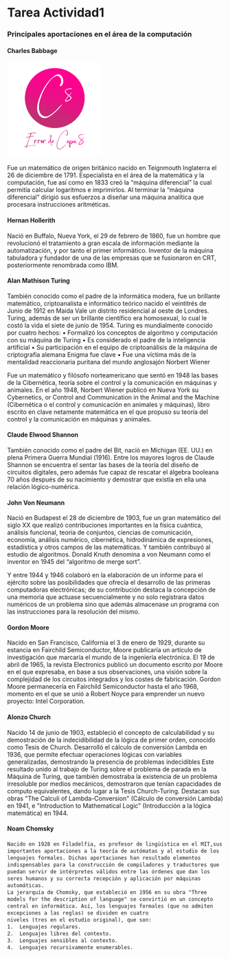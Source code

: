 # Tarea Actividad1 
 
### Principales aportaciones en el área de la computación 

#### Charles Babbage
<img src="error_capa_8.png" width=220px>

 
Fue un matemático de origen británico nacido en Teignmouth Inglaterra el 26 de diciembre de 1791. Especialista en el área de la matemática y la computación, fue así como en 1833 creó la “máquina diferencial” la cual permitía calcular logaritmos e imprimirlos.
Al terminar la “máquina diferencial” dirigió sus esfuerzos a diseñar una máquina analítica que procesara instrucciones aritméticas.

#### Hernan Hollerith
 
Nació en Buffalo, Nueva York, el 29 de febrero de 1860, fue un hombre que revolucionó el tratamiento a gran escala de información mediante la automatización, y por tanto el primer informático. Inventor de la máquina tabuladora y fundador de una de las empresas que se fusionaron en CRT, posteriormente renombrada como IBM.


#### Alan Mathison Turing
 
También conocido como el padre de la informática modera, fue un brillante matemático, criptoanalista e informático teórico nacido el veintitrés de Junio de 1912 en Maida Vale un distrito residencial al oeste de Londres. Turing, además de ser un brillante científico era homosexual, lo cual le costó la vida el siete de junio de 1954.
Turing es mundialmente conocido por cuatro hechos:
•	Formalizó los conceptos de algoritmo y computación con su máquina de Turing
•	Es considerado el padre de la inteligencia artificial
•	Su participación en el equipo de criptoanálisis de la máquina de criptografía alemana Enigma fue clave
•	Fue una víctima más de la mentalidad reaccionaria puritana del mundo anglosajón
Norbert Wiener 
 
Fue un matemático y filósofo norteamericano que sentó en 1948 las bases de la Cibernética, teoría sobre el control y la comunicación en máquinas y animales.
En el año 1948, Norbert Wiener publicó en Nueva York su Cybernetics, or Control and Communication in the Animal and the Machine (Cibernética o el control y comunicación en animales y máquinas), libro escrito en clave netamente matemática en el que propuso su teoría del control y la comunicación en máquinas y animales.

#### Claude Elwood Shannon 
 
También conocido como el padre del Bit, nació en Michigan (EE. UU.) en plena Primera Guerra Mundial (1916). Entre los mayores logros de Claude Shannon se encuentra el sentar las bases de la teoría del diseño de circuitos digitales, pero además fue capaz de rescatar el álgebra booleana 70 años después de su nacimiento y demostrar que existía en ella una relación lógico-numérica.

#### John Von Neumann
 
Nació en Budapest el 28 de diciembre de 1903, fue un gran matemático del siglo XX que realizó contribuciones importantes en la física cuántica, análisis funcional, teoría de conjuntos, ciencias de comunicación, economía, análisis numérico, cibernética, hidrodinámica de expresiones, estadística y otros campos de las matemáticas.
Y también contribuyó al estudio de algoritmos. Donald Knuth denomina a von Neumann como el inventor en 1945 del “algoritmo de merge sort”.

Y entre 1944 y 1946 colaboró en la elaboración de un informe para el ejército sobre las posibilidades que ofrecía el desarrollo de las primeras computadoras electrónicas; de su contribución destaca la concepción de una memoria que actuase secuencialmente y no solo registrara datos numéricos de un problema sino que además almacenase un programa con las instrucciones para la resolución del mismo.

#### Gordon Moore 
 
Nacido en San Francisco, California el 3 de enero de 1929, durante su estancia en Fairchild Semiconductor, Moore publicaría un artículo de investigación que marcaría el mundo de la ingeniería electrónica. El 19 de abril de 1965, la revista Electronics publicó un documento escrito por Moore en el que expresaba, en base a sus observaciones, una visión sobre la complejidad de los circuitos integrados y los costes de fabricación. 
Gordon Moore permanecería en Fairchild Semiconductor hasta el año 1968, momento en el que se unió a Robert Noyce para emprender un nuevo proyecto: Intel Corporation.

#### Alonzo Church
 
Nacido 14 de junio de 1903, estableció el concepto de calculabilidad y su demostración de la indecidibilidad de la lógica de primer orden, conocido como Tesis de Church. Desarrolló el cálculo de conversión Lambda en 1936, que permite efectuar operaciones lógicas con variables generalizadas, demostrando la presencia de problemas indecidibles
Este resultado unido al trabajo de Turing sobre el problema de parada en la Máquina de Turing, que también demostraba la existencia de un problema irresoluble por medios mecánicos, demostraron que tenían capacidades de computo equivalentes, dando lugar a la Tesis Church-Turing. Destacan sus obras "The Calculi of Lambda-Conversion" (Cálculo de conversión Lambda) en 1941, e "Introduction to Mathematical Logic" (Introducción a la lógica matemática) en 1944.

#### Noam Chomsky
```
Nacido en 1928 en Filadelfia, es profesor de lingüística en el MIT,sus importantes aportaciones a la teoría de autómatas y al estudio de los lenguajes formales. Dichas aportaciones han resultado elementos indispensables para la construcción de compiladores y traductores que puedan servir de intérpretes válidos entre las órdenes que dan los seres humanos y su correcta recepción y aplicación por máquinas automáticas.
La jerarquía de Chomsky, que estableció en 1956 en su obra "Three models for the description of language" se convirtió en un concepto central en informática. Así, los lenguajes formales (que no admiten excepciones a las reglas) se dividen en cuatro
niveles (tres en el estudio original), que son: 
1.	Lenguajes regulares.  
2.	Lenguajes libres del contexto.
3.	Lenguajes sensibles al contexto.
4.	Lenguajes recursivamente enumerables.

```